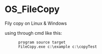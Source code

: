 # OS_FileCopy
Fily copy on Linux &amp; Windows

using through cmd like this:  

          program source target
          FileCopy.exe c:\example c:\copyTest
